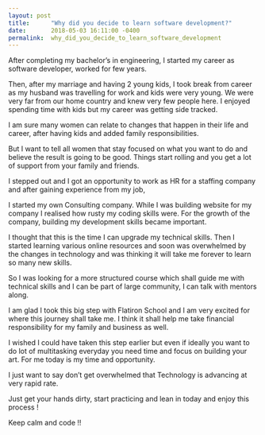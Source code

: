 ```yaml
---
layout: post
title:      "Why did you decide to learn software development?"
date:       2018-05-03 16:11:00 -0400
permalink:  why_did_you_decide_to_learn_software_development
---
```



After completing my bachelor’s in engineering, I started my career as software developer, worked for few years.

Then, after my marriage and having 2 young kids, I took break from career as my husband was travelling for work and kids were very young. We were very far from our home country and knew very few people here. 
I enjoyed spending time with kids but my career was getting side tracked.

I am sure many women can relate to changes that happen in their life and career, after having kids and added family responsibilities.  

But I want to tell all women that stay focused on what you want to do and believe the result is going to be good. Things start rolling and you get a lot of support from your family and friends.

I stepped out and I got an opportunity to work as HR for a staffing company and after gaining experience from my job,

I started my own Consulting company. While I was building website for my company I realised how rusty my coding skills were.  For the growth of the company, building my development skills became important. 

I thought that this is the time I can upgrade my technical skills. Then I started learning various online resources and soon was overwhelmed by the changes in technology and was thinking it will take me forever to learn so many new skills. 

So I was looking for a more structured course which shall guide me with technical skills and
I can be part of large community, I can talk with mentors along. 

I am glad I took this big step with Flatiron School and I am very excited for where this journey shall take me. 
I think it shall help me take financial responsibility for my family and business as well. 

I wished I could have taken this step earlier but even if ideally you want to do lot of multitasking everyday you need time and focus on building your art. For me today is my time and opportunity. 

I just want to say don’t get overwhelmed that Technology is advancing at very rapid rate. 

Just get your hands dirty, start practicing and lean in today and enjoy this process ! 

Keep calm and code !!

